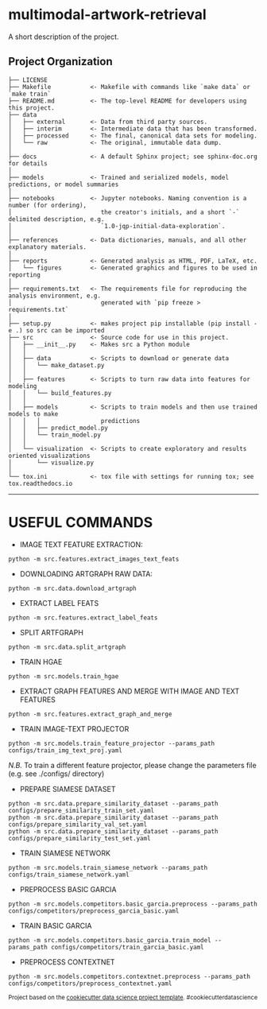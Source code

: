 multimodal-artwork-retrieval
==============================

A short description of the project.

Project Organization
------------

    ├── LICENSE
    ├── Makefile           <- Makefile with commands like `make data` or `make train`
    ├── README.md          <- The top-level README for developers using this project.
    ├── data
    │   ├── external       <- Data from third party sources.
    │   ├── interim        <- Intermediate data that has been transformed.
    │   ├── processed      <- The final, canonical data sets for modeling.
    │   └── raw            <- The original, immutable data dump.
    │
    ├── docs               <- A default Sphinx project; see sphinx-doc.org for details
    │
    ├── models             <- Trained and serialized models, model predictions, or model summaries
    │
    ├── notebooks          <- Jupyter notebooks. Naming convention is a number (for ordering),
    │                         the creator's initials, and a short `-` delimited description, e.g.
    │                         `1.0-jqp-initial-data-exploration`.
    │
    ├── references         <- Data dictionaries, manuals, and all other explanatory materials.
    │
    ├── reports            <- Generated analysis as HTML, PDF, LaTeX, etc.
    │   └── figures        <- Generated graphics and figures to be used in reporting
    │
    ├── requirements.txt   <- The requirements file for reproducing the analysis environment, e.g.
    │                         generated with `pip freeze > requirements.txt`
    │
    ├── setup.py           <- makes project pip installable (pip install -e .) so src can be imported
    ├── src                <- Source code for use in this project.
    │   ├── __init__.py    <- Makes src a Python module
    │   │
    │   ├── data           <- Scripts to download or generate data
    │   │   └── make_dataset.py
    │   │
    │   ├── features       <- Scripts to turn raw data into features for modeling
    │   │   └── build_features.py
    │   │
    │   ├── models         <- Scripts to train models and then use trained models to make
    │   │   │                 predictions
    │   │   ├── predict_model.py
    │   │   └── train_model.py
    │   │
    │   └── visualization  <- Scripts to create exploratory and results oriented visualizations
    │       └── visualize.py
    │
    └── tox.ini            <- tox file with settings for running tox; see tox.readthedocs.io


--------

# USEFUL COMMANDS
* IMAGE TEXT FEATURE EXTRACTION:
```
python -m src.features.extract_images_text_feats
```
* DOWNLOADING ARTGRAPH RAW DATA:
```
python -m src.data.download_artgraph
```

* EXTRACT LABEL FEATS
```
python -m src.features.extract_label_feats
```

* SPLIT ARTFGRAPH
```
python -m src.data.split_artgraph
```

* TRAIN HGAE
```
python -m src.models.train_hgae
```

* EXTRACT GRAPH FEATURES AND MERGE WITH IMAGE AND TEXT FEATURES
```
python -m src.features.extract_graph_and_merge
```

* TRAIN IMAGE-TEXT PROJECTOR
```
python -m src.models.train_feature_projector --params_path configs/train_img_text_proj.yaml
```
*N.B.* To train a different feature projector, please change the parameters file (e.g. see ./configs/ directory)

* PREPARE SIAMESE DATASET
```
python -m src.data.prepare_similarity_dataset --params_path configs/prepare_similarity_train_set.yaml
python -m src.data.prepare_similarity_dataset --params_path configs/prepare_similarity_val_set.yaml
python -m src.data.prepare_similarity_dataset --params_path configs/prepare_similarity_test_set.yaml
```

* TRAIN SIAMESE NETWORK
```
python -m src.models.train_siamese_network --params_path configs/train_siamese_network.yaml
```

* PREPROCESS BASIC GARCIA
```
python -m src.models.competitors.basic_garcia.preprocess --params_path configs/competitors/preprocess_garcia_basic.yaml
```
* TRAIN BASIC GARCIA
```
python -m src.models.competitors.basic_garcia.train_model --params_path configs/competitors/train_garcia_basic.yaml
```

* PREPROCESS CONTEXTNET
```
python -m src.models.competitors.contextnet.preprocess --params_path configs/competitors/preprocess_contextnet.yaml
```

<p><small>Project based on the <a target="_blank" href="https://drivendata.github.io/cookiecutter-data-science/">cookiecutter data science project template</a>. #cookiecutterdatascience</small></p>
